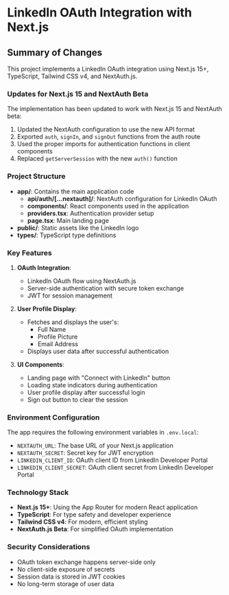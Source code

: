 # LinkedIn OAuth Integration with Next.js

## Summary of Changes

This project implements a LinkedIn OAuth integration using Next.js 15+, TypeScript, Tailwind CSS v4, and NextAuth.js.

### Updates for Next.js 15 and NextAuth Beta

The implementation has been updated to work with Next.js 15 and NextAuth beta:

1. Updated the NextAuth configuration to use the new API format
2. Exported `auth`, `signIn`, and `signOut` functions from the auth route
3. Used the proper imports for authentication functions in client components
4. Replaced `getServerSession` with the new `auth()` function

### Project Structure

- **app/**: Contains the main application code
  - **api/auth/[...nextauth]/**: NextAuth configuration for LinkedIn OAuth
  - **components/**: React components used in the application
  - **providers.tsx**: Authentication provider setup
  - **page.tsx**: Main landing page
- **public/**: Static assets like the LinkedIn logo
- **types/**: TypeScript type definitions

### Key Features

1. **OAuth Integration**:

   - LinkedIn OAuth flow using NextAuth.js
   - Server-side authentication with secure token exchange
   - JWT for session management

2. **User Profile Display**:

   - Fetches and displays the user's:
     - Full Name
     - Profile Picture
     - Email Address
   - Displays user data after successful authentication

3. **UI Components**:
   - Landing page with "Connect with LinkedIn" button
   - Loading state indicators during authentication
   - User profile display after successful login
   - Sign out button to clear the session

### Environment Configuration

The app requires the following environment variables in `.env.local`:

- `NEXTAUTH_URL`: The base URL of your Next.js application
- `NEXTAUTH_SECRET`: Secret key for JWT encryption
- `LINKEDIN_CLIENT_ID`: OAuth client ID from LinkedIn Developer Portal
- `LINKEDIN_CLIENT_SECRET`: OAuth client secret from LinkedIn Developer Portal

### Technology Stack

- **Next.js 15+**: Using the App Router for modern React application
- **TypeScript**: For type safety and developer experience
- **Tailwind CSS v4**: For modern, efficient styling
- **NextAuth.js Beta**: For simplified OAuth implementation

### Security Considerations

- OAuth token exchange happens server-side only
- No client-side exposure of secrets
- Session data is stored in JWT cookies
- No long-term storage of user data
